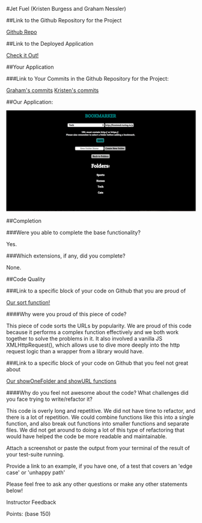 #Jet Fuel (Kristen Burgess and Graham Nessler)

##Link to the Github Repository for the Project

[Github Repo](https://github.com/gness1804/jet-fuel)

##Link to the Deployed Application

[Check it Out!](https://kbgn-jetfuel.herokuapp.com/)

##Your Application

###Link to Your Commits in the Github Repository for the Project:

[Graham's commits](https://github.com/gness1804/jet-fuel/commits/master?author=gness1804)
[Kristen's commits](https://github.com/gness1804/jet-fuel/commits/master?author=kristenburgess25)

##Our Application: 

![Screenshot](jet-fuel-screenshot.png)

##Completion

###Were you able to complete the base functionality?

Yes.

###Which extensions, if any, did you complete?

None.

##Code Quality

###Link to a specific block of your code on Github that you are proud of

[Our sort function!](https://github.com/gness1804/jet-fuel/blob/master/public/index.js#L152-L188)

####Why were you proud of this piece of code?

This piece of code sorts the URLs by popularity. We are proud of this code because it performs a complex function effectively and we both work together to solve the problems in it. It also involved a vanilla JS XMLHttpRequest(), which allows use to dive more deeply into the http request logic than a wrapper from a library would have.

###Link to a specific block of your code on Github that you feel not great about

[Our showOneFolder and showURL functions](https://github.com/gness1804/jet-fuel/blob/c8003c6bd530afb3cff659749bf0e883d1bcdc63/public/index.js#L42-L122)

####Why do you feel not awesome about the code? What challenges did you face trying to write/refactor it?

This code is overly long and repetitive. We did not have time to refactor, and there is a lot of repetition. We could combine functions like  this into a single function, and also break out functions into smaller functions and separate files. We did not get around to doing a lot of this type of refactoring that would have helped the code be more readable and maintainable.

Attach a screenshot or paste the output from your terminal of the result of your test-suite running.

Provide a link to an example, if you have one, of a test that covers an 'edge case' or 'unhappy path'

Please feel free to ask any other questions or make any other statements below!

Instructor Feedback

Points: (base 150)
